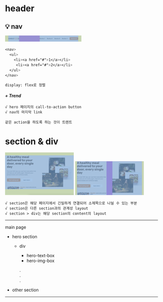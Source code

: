 # header

## 💡 nav

<img src="./header.png" width="50%">
<br>

```css
<nav>
  <ul>
    <li><a href="#">1</a></li>
     <li><a href="#">2</a></li>
  </ul>
</nav>
```

```
display: flex로 정렬
```

#### **_+ Trend_**

```
√ hero 페이지의 call-to-action button
√ nav의 마지막 link

같은 action을 하도록 하는 것이 트렌트
```

# section & div

  <img src="./section.png" width="45%">
  <img src="./div.png" width="45%">

```
√ section은 해당 페이지에서 긴밀하게 연결되어 소제목으로 나뉠 수 있는 부분
√ section은 다른 section과의 관계성 layout
√ section > div는 해당 section의 content의 layout
```

---

main page

- hero section

  - div

    - hero-text-box
    - hero-img-box

    .
    <br>
    .
    <br>
    .
    <br>

- other section

---
